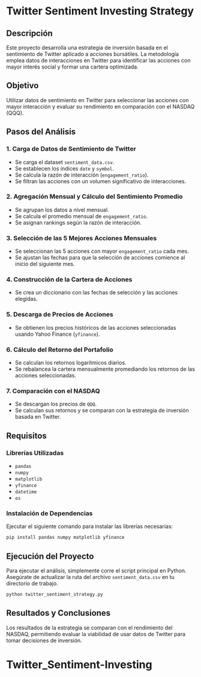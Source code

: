 # Twitter Sentiment Investing Strategy

## Descripción
Este proyecto desarrolla una estrategia de inversión basada en el sentimiento de Twitter aplicado a acciones bursátiles. La metodología emplea datos de interacciones en Twitter para identificar las acciones con mayor interés social y formar una cartera optimizada.

## Objetivo
Utilizar datos de sentimiento en Twitter para seleccionar las acciones con mayor interacción y evaluar su rendimiento en comparación con el NASDAQ (QQQ).

## Pasos del Análisis

### 1. Carga de Datos de Sentimiento de Twitter
- Se carga el dataset `sentiment_data.csv`.
- Se establecen los índices `date` y `symbol`.
- Se calcula la razón de interacción (`engagement_ratio`).
- Se filtran las acciones con un volumen significativo de interacciones.

### 2. Agregación Mensual y Cálculo del Sentimiento Promedio
- Se agrupan los datos a nivel mensual.
- Se calcula el promedio mensual de `engagement_ratio`.
- Se asignan rankings según la razón de interacción.

### 3. Selección de las 5 Mejores Acciones Mensuales
- Se seleccionan las 5 acciones con mayor `engagement_ratio` cada mes.
- Se ajustan las fechas para que la selección de acciones comience al inicio del siguiente mes.

### 4. Construcción de la Cartera de Acciones
- Se crea un diccionario con las fechas de selección y las acciones elegidas.

### 5. Descarga de Precios de Acciones
- Se obtienen los precios históricos de las acciones seleccionadas usando Yahoo Finance (`yfinance`).

### 6. Cálculo del Retorno del Portafolio
- Se calculan los retornos logarítmicos diarios.
- Se rebalancea la cartera mensualmente promediando los retornos de las acciones seleccionadas.

### 7. Comparación con el NASDAQ
- Se descargan los precios de `QQQ`.
- Se calculan sus retornos y se comparan con la estrategia de inversión basada en Twitter.

## Requisitos
### Librerías Utilizadas
- `pandas`
- `numpy`
- `matplotlib`
- `yfinance`
- `datetime`
- `os`

### Instalación de Dependencias
Ejecutar el siguiente comando para instalar las librerías necesarias:
```bash
pip install pandas numpy matplotlib yfinance
```

## Ejecución del Proyecto
Para ejecutar el análisis, simplemente corre el script principal en Python. Asegúrate de actualizar la ruta del archivo `sentiment_data.csv` en tu directorio de trabajo.

```python
python twitter_sentiment_strategy.py
```

## Resultados y Conclusiones
Los resultados de la estrategia se comparan con el rendimiento del NASDAQ, permitiendo evaluar la viabilidad de usar datos de Twitter para tomar decisiones de inversión.

# Twitter_Sentiment-Investing
